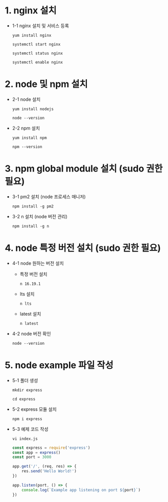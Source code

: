 # 1. nginx 설치
* 1-1 nginx 설치 및 서비스 등록
    ```
    yum install nginx
    ```
    ```
    systemctl start nginx 
    ```
    ```
    systemctl status nginx
    ```
    ```
    systemctl enable nginx
    ```


# 2. node 및 npm 설치
* 2-1 node 설치
    ```
    yum install nodejs
    ```
    ```
    node --version
    ```

* 2-2 npm 설치
    ```
    yum install npm
    ```
    ```
    npm --version
    ```

# 3. npm global module 설치 (sudo 권한 필요)
* 3-1 pm2 설치 (node 프로세스 매니저)
    ```
    npm install -g pm2
    ```

* 3-2 n 설치 (node 버전 관리)
    ```
    npm install -g n
    ```

# 4. node 특정 버전 설치 (sudo 권한 필요)
* 4-1 node 원하는 버전 설치
    * 특정 버전 설치
        ```
        n 16.19.1
        ```
    * lts 설치 
        ```
        n lts
        ```
    * latest 설치
        ```
        n latest
        ```

* 4-2 node 버전 확인
    ```
    node --version
    ```

# 5. node example 파일 작성
* 5-1 폴더 생성
    ```
    mkdir express
    ```
    ```
    cd express
    ```
* 5-2 express 모듈 설치
    ```
    npm i express
    ```
* 5-3 예제 코드 작성
    ```
    vi index.js
    ```
    ``` javascript
    const express = require('express')
    const app = express()
    const port = 3000

    app.get('/', (req, res) => {
        res.send('Hello World!')
    })

    app.listen(port, () => {
        console.log(`Example app listening on port ${port}`)
    })
    ```

